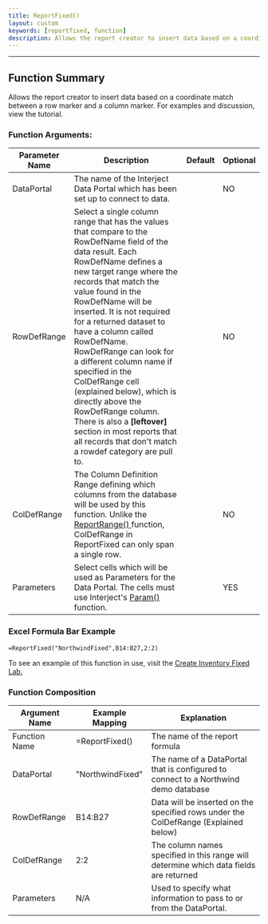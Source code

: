 ```yaml
---
title: ReportFixed()
layout: custom
keywords: [reportfixed, function]
description: Allows the report creator to insert data based on a coordinate match between a row marker and a column marker.  
---
```

* * *

##  Function Summary 

Allows the report creator to insert data based on a coordinate match between a row marker and a column marker. For examples and discussion, view the tutorial. 

###  Function Arguments:   

| Parameter Name | Description                                                                     | Default | Optional |
| -------------- | ------------------------------------------------------------------------------- | ------- | -------- |
| DataPortal     | The name of the Interject Data Portal which has been set up to connect to data. |         | NO       |
| RowDefRange | Select a single column range that has the values that compare to the RowDefName field of the data result. Each RowDefName defines a new target range where the records that match the value found in the RowDefName will be inserted. It is not required for a returned dataset to have a column called RowDefName. RowDefRange can look for a different column name if specified in the ColDefRange cell (explained below), which is directly above the RowDefRange column. <br> There is also a **\[leftover\]** section in most reports that all records that don't match a rowdef category are pull to. | | NO |
| ColDefRange | The Column Definition Range defining which columns from the database will be used by this function. Unlike the [ ReportRange() ](/wIndex/ReportRange.html) function, ColDefRange in ReportFixed can only span a single row. | | NO |
| Parameters | Select cells which will be used as Parameters for the Data Portal. The cells must use Interject's [ Param() ](/wIndex/Param.html) function. | | YES |

### Excel Formula Bar Example
```Excel
=ReportFixed("NorthwindFixed",B14:B27,2:2)
```

To see an example of this function in use, visit the [Create Inventory Fixed Lab.](/wGetStarted/L-Create-InventoryFixed.html)

###  Function Composition   

  | Argument Name | Example Mapping  | Explanation                                                                                  |
  | ------------- | ---------------- | -------------------------------------------------------------------------------------------- |
  | Function Name | =ReportFixed()   | The name of the report formula                                                               |
  | DataPortal    | "NorthwindFixed" | The name of a DataPortal that is configured to connect to a Northwind demo database          |
  | RowDefRange   | B14:B27          | Data will be inserted on the specified rows under the ColDefRange (Explained below)          |
  | ColDefRange   | 2:2              | The column names specified in this range will determine which data fields are returned       |
  | Parameters    | N/A              | Used to specify what information to pass to or from the DataPortal.                          |
